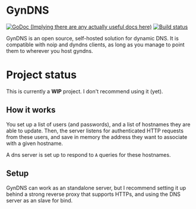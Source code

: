 # GynDNS

[![GoDoc (Implying there are any actually useful docs here)](https://godoc.org/roob.re/gyndns?status.svg)](https://godoc.org/roob.re/gyndns)
[![Build status](https://api.travis-ci.org/roobre/gyndns.svg?branch=master)](https://travis-ci.org/roobre/gyndns)

GynDNS is an open source, self-hosted solution for dynamic DNS.
It is compatible with noip and dyndns clients, as long as you manage to point them to wherever you host gyndns.

# Project status

This is currently a **WIP** project. I don't recommend using it (yet).

## How it works

You set up a list of users (and passwords), and a list of hostnames they are able to update.
Then, the server listens for authenticated HTTP requests from these users, and save in memory
the address they want to associate with a given hostname.

A dns server is set up to respond to `A` queries for these hostnames.

## Setup

GynDNS can work as an standalone server, but I recommend setting it up behind a strong reverse
proxy that supports HTTPs, and using the DNS server as an slave for bind.
